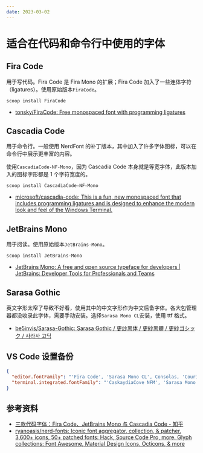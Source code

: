 ```yaml
---
date: 2023-03-02
---
```


# 适合在代码和命令行中使用的字体

## Fira Code

用于写代码。Fira Code 是 Fira Mono 的扩展；Fira Code 加入了一些连体字符（ligatures）。使用原始版本`FiraCode`。

```pwsh
scoop install FiraCode
```

- [tonsky/FiraCode: Free monospaced font with programming ligatures](https://github.com/tonsky/FiraCode)

## Cascadia Code

用于命令行。一般使用 NerdFont 的补丁版本，其中加入了许多字体图标，可以在命令行中展示更丰富的内容。

使用`CascadiaCode-NF-Mono`，因为 Cascadia Code 本身就是等宽字体，此版本加入的图标字形都是 1 个字符宽度的。

```pwsh
scoop install CascadiaCode-NF-Mono
```

- [microsoft/cascadia-code: This is a fun, new monospaced font that includes programming ligatures and is designed to enhance the modern look and feel of the Windows Terminal.](https://github.com/microsoft/cascadia-code)

## JetBrains Mono

用于阅读。使用原始版本`JetBrains-Mono`。

```pwsh
scoop install JetBrains-Mono
```

- [JetBrains Mono: A free and open source typeface for developers | JetBrains: Developer Tools for Professionals and Teams](https://www.jetbrains.com/lp/mono/)

## Sarasa Gothic

英文字形太窄了导致不好看，使用其中的中文字形作为中文后备字体。各大包管理器都没收录此字体，需要手动安装。选择`Sarasa Mono CL`安装，使用 ttf 格式。

- [be5invis/Sarasa-Gothic: Sarasa Gothic / 更纱黑体 / 更紗黑體 / 更紗ゴシック / 사라사 고딕](https://github.com/be5invis/Sarasa-Gothic)

## VS Code 设置备份

```json
{
  "editor.fontFamily": "'Fira Code', 'Sarasa Mono CL', Consolas, 'Courier New', monospace",
  "terminal.integrated.fontFamily": "'CaskaydiaCove NFM', 'Sarasa Mono CL', Consolas, 'Courier New', monospace"
}
```

## 参考资料

- [三款代码字体：Fira Code、JetBrains Mono 与 Cascadia Code - 知乎](https://zhuanlan.zhihu.com/p/116230037)
- [ryanoasis/nerd-fonts: Iconic font aggregator, collection, & patcher. 3,600+ icons, 50+ patched fonts: Hack, Source Code Pro, more. Glyph collections: Font Awesome, Material Design Icons, Octicons, & more](https://github.com/ryanoasis/nerd-fonts)
